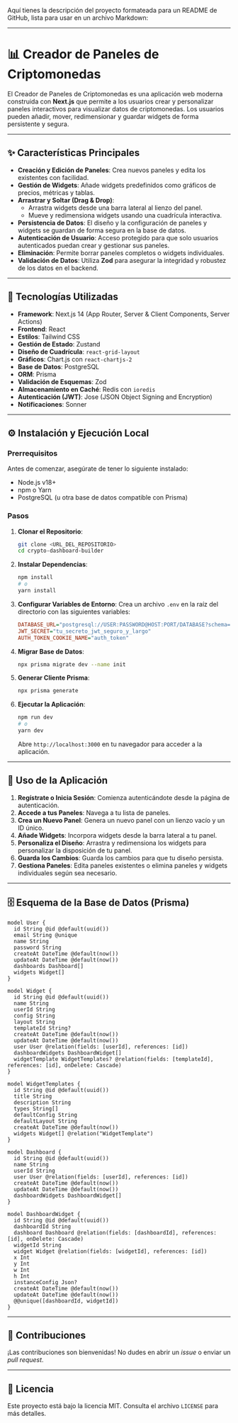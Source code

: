 Aquí tienes la descripción del proyecto formateada para un README de GitHub, lista para usar en un archivo Markdown:

---

# 📊 Creador de Paneles de Criptomonedas

El Creador de Paneles de Criptomonedas es una aplicación web moderna construida con **Next.js** que permite a los usuarios crear y personalizar paneles interactivos para visualizar datos de criptomonedas. Los usuarios pueden añadir, mover, redimensionar y guardar widgets de forma persistente y segura.

---

## ✨ Características Principales

* **Creación y Edición de Paneles**: Crea nuevos paneles y edita los existentes con facilidad.
* **Gestión de Widgets**: Añade widgets predefinidos como gráficos de precios, métricas y tablas.
* **Arrastrar y Soltar (Drag & Drop)**:
    * Arrastra widgets desde una barra lateral al lienzo del panel.
    * Mueve y redimensiona widgets usando una cuadrícula interactiva.
* **Persistencia de Datos**: El diseño y la configuración de paneles y widgets se guardan de forma segura en la base de datos.
* **Autenticación de Usuario**: Acceso protegido para que solo usuarios autenticados puedan crear y gestionar sus paneles.
* **Eliminación**: Permite borrar paneles completos o widgets individuales.
* **Validación de Datos**: Utiliza **Zod** para asegurar la integridad y robustez de los datos en el backend.

---

## 🚀 Tecnologías Utilizadas

* **Framework**: Next.js 14 (App Router, Server & Client Components, Server Actions)
* **Frontend**: React
* **Estilos**: Tailwind CSS
* **Gestión de Estado**: Zustand
* **Diseño de Cuadrícula**: `react-grid-layout`
* **Gráficos**: Chart.js con `react-chartjs-2`
* **Base de Datos**: PostgreSQL
* **ORM**: Prisma
* **Validación de Esquemas**: Zod
* **Almacenamiento en Caché**: Redis con `ioredis`
* **Autenticación (JWT)**: Jose (JSON Object Signing and Encryption)
* **Notificaciones**: Sonner

---

## ⚙️ Instalación y Ejecución Local

### Prerrequisitos

Antes de comenzar, asegúrate de tener lo siguiente instalado:

* Node.js v18+
* npm o Yarn
* PostgreSQL (u otra base de datos compatible con Prisma)

### Pasos

1.  **Clonar el Repositorio**:
    ```bash
    git clone <URL_DEL_REPOSITORIO>
    cd crypto-dashboard-builder
    ```

2.  **Instalar Dependencias**:
    ```bash
    npm install
    # o
    yarn install
    ```

3.  **Configurar Variables de Entorno**:
    Crea un archivo `.env` en la raíz del directorio con las siguientes variables:
    ```ini
    DATABASE_URL="postgresql://USER:PASSWORD@HOST:PORT/DATABASE?schema=public"
    JWT_SECRET="tu_secreto_jwt_seguro_y_largo"
    AUTH_TOKEN_COOKIE_NAME="auth_token"
    ```

4.  **Migrar Base de Datos**:
    ```bash
    npx prisma migrate dev --name init
    ```

5.  **Generar Cliente Prisma**:
    ```bash
    npx prisma generate
    ```

6.  **Ejecutar la Aplicación**:
    ```bash
    npm run dev
    # o
    yarn dev
    ```
    Abre `http://localhost:3000` en tu navegador para acceder a la aplicación.

---

## 🚀 Uso de la Aplicación

1.  **Regístrate o Inicia Sesión**: Comienza autenticándote desde la página de autenticación.
2.  **Accede a tus Paneles**: Navega a tu lista de paneles.
3.  **Crea un Nuevo Panel**: Genera un nuevo panel con un lienzo vacío y un ID único.
4.  **Añade Widgets**: Incorpora widgets desde la barra lateral a tu panel.
5.  **Personaliza el Diseño**: Arrastra y redimensiona los widgets para personalizar la disposición de tu panel.
6.  **Guarda los Cambios**: Guarda los cambios para que tu diseño persista.
7.  **Gestiona Paneles**: Edita paneles existentes o elimina paneles y widgets individuales según sea necesario.

---

## 🗄️ Esquema de la Base de Datos (Prisma)

```prisma
model User {
  id String @id @default(uuid())
  email String @unique
  name String
  password String
  createAt DateTime @default(now())
  updateAt DateTime @default(now())
  dashboards Dashboard[]
  widgets Widget[]
}

model Widget {
  id String @id @default(uuid())
  name String
  userId String
  config String
  layout String
  templateId String?
  createAt DateTime @default(now())
  updateAt DateTime @default(now())
  user User @relation(fields: [userId], references: [id])
  dashboardWidgets DashboardWidget[]
  widgetTemplate WidgetTemplates? @relation(fields: [templateId], references: [id], onDelete: Cascade)
}

model WidgetTemplates {
  id String @id @default(uuid())
  title String
  description String
  types String[]
  defaultConfig String
  defaultLayout String
  createAt DateTime @default(now())
  widgets Widget[] @relation("WidgetTemplate")
}

model Dashboard {
  id String @id @default(uuid())
  name String
  userId String
  user User @relation(fields: [userId], references: [id])
  createAt DateTime @default(now())
  updateAt DateTime @default(now())
  dashboardWidgets DashboardWidget[]
}

model DashboardWidget {
  id String @id @default(uuid())
  dashboardId String
  dashboard Dashboard @relation(fields: [dashboardId], references: [id], onDelete: Cascade)
  widgetId String
  widget Widget @relation(fields: [widgetId], references: [id])
  x Int
  y Int
  w Int
  h Int
  instanceConfig Json?
  createAt DateTime @default(now())
  updateAt DateTime @default(now())
  @@unique([dashboardId, widgetId])
}
```

---

## 🤝 Contribuciones

¡Las contribuciones son bienvenidas! No dudes en abrir un *issue* o enviar un *pull request*.

---

## 📄 Licencia

Este proyecto está bajo la licencia MIT. Consulta el archivo `LICENSE` para más detalles.
